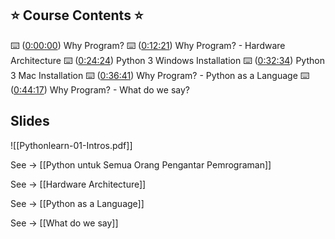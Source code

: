 ## ⭐️ Course Contents ⭐️

⌨️ ([0:00:00](https://www.youtube.com/watch?v=8DvywoWv6fI&t=0s)) Why Program? 
⌨️ ([0:12:21](https://www.youtube.com/watch?v=8DvywoWv6fI&t=741s)) Why Program? - Hardware Architecture
⌨️ ([0:24:24](https://www.youtube.com/watch?v=8DvywoWv6fI&t=1464s)) Python 3 Windows Installation 
⌨️ ([0:32:34](https://www.youtube.com/watch?v=8DvywoWv6fI&t=1954s)) Python 3 Mac Installation
⌨️ ([0:36:41](https://www.youtube.com/watch?v=8DvywoWv6fI&t=2201s)) Why Program? - Python as a Language
⌨️ ([0:44:17](https://www.youtube.com/watch?v=8DvywoWv6fI&t=2657s)) Why Program? - What do we say?

## Slides

![[Pythonlearn-01-Intros.pdf]]

See -> [[Python untuk Semua Orang Pengantar Pemrograman]]

See -> [[Hardware Architecture]]

See -> [[Python as a Language]]

See -> [[What do we say]]

